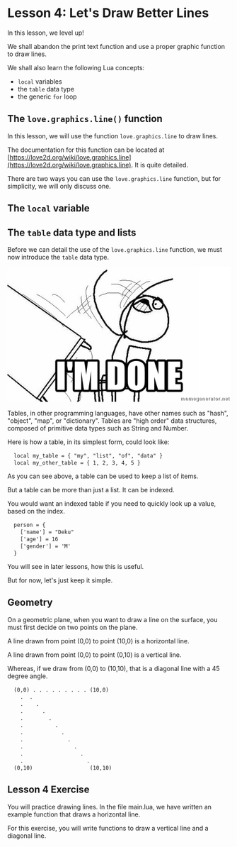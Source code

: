 # Lesson 4: Let's Draw Better Lines

In this lesson, we level up!

We shall abandon the print text function and use a proper graphic function to draw lines.

We shall also learn the following Lua concepts:
  * `local` variables
  * the `table` data type
  * the generic `for` loop


## The `love.graphics.line()` function
In this lesson, we will use the function `love.graphics.line` to draw lines.

The documentation for this function can be located at [https://love2d.org/wiki/love.graphics.line](https://love2d.org/wiki/love.graphics.line). It is quite detailed.

There are two ways you can use the `love.graphics.line` function, but for simplicity, we will only discuss one.

## The `local` variable

## The `table` data type and lists
Before we can detail the use of the `love.graphics.line` function, we must now introduce the `table` data type.

![No, not this kind of table](../images/flip-table.jpg)

Tables, in other programming languages, have other names such as "hash", "object", "map", or "dictionary". Tables are "high order" data structures, composed of primitive data types such as String and Number.

Here is how a table, in its simplest form, could look like:
```
  local my_table = { "my", "list", "of", "data" }
  local my_other_table = { 1, 2, 3, 4, 5 }

```
As you can see above, a table can be used to keep a list of items.

But a table can be more than just a list. It can be indexed.

You would want an indexed table if you need to quickly look up a value, based on the index.
```
  person = {
    ['name'] = "Deku"
    ['age'] = 16
    ['gender'] = 'M'
  }
```
You will see in later lessons, how this is useful.

But for now, let's just keep it simple.


## Geometry
On a geometric plane, when you want to draw a line on the surface, you must first decide on two points on the plane.

A line drawn from point (0,0) to point (10,0) is a horizontal line.

A line drawn from point (0,0) to point (0,10) is a vertical line.

Whereas, if we draw from (0,0) to (10,10), that is a diagonal line with a 45 degree angle.
```
  (0,0) . . . . . . . . . (10,0)
    .  .
    .    .
    .      .
    .        .
    .          .
    .            .
    .              .
    .                .
    .                  .
    .                    .
  (0,10)                  (10,10)
```

## Lesson 4 Exercise

You will practice drawing lines. In the file main.lua, we have written an example function that draws a horizontal line.

For this exercise, you will write functions to draw a vertical line and a diagonal line.
